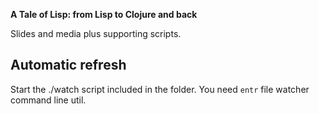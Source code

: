 **A Tale of Lisp: from Lisp to Clojure and back**

Slides and media plus supporting scripts.

## Automatic refresh

Start the ./watch script included in the folder. You need `entr` file watcher command line util.
